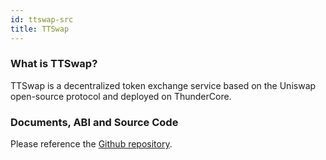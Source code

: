 ```yaml
---
id: ttswap-src
title: TTSwap
---
```


### What is TTSwap?
TTSwap is a decentralized token exchange service based on the Uniswap open-source protocol and deployed on ThunderCore.


### Documents, ABI and Source Code
Please reference the [Github repository](https://github.com/thundercore/ttswap-contracts).